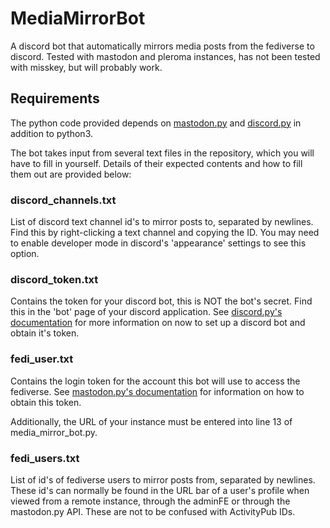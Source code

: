 # MediaMirrorBot

A discord bot that automatically mirrors media posts from the fediverse to discord. Tested with mastodon and pleroma instances, has not been tested with misskey, but will probably work.

## Requirements

The python code provided depends on [mastodon.py](https://github.com/halcy/Mastodon.py) and [discord.py](https://github.com/Rapptz/discord.py) in addition to python3.

The bot takes input from several text files in the repository, which you will have to fill in yourself. Details of their expected contents and how to fill them out are provided below:

### discord\_channels.txt

List of discord text channel id's to mirror posts to, separated by newlines. Find this by right-clicking a text channel and copying the ID. You may need to enable developer mode in discord's 'appearance' settings to see this option.

### discord\_token.txt

Contains the token for your discord bot, this is NOT the bot's secret. Find this in the 'bot' page of your discord application. See [discord.py's documentation](https://discordpy.readthedocs.io/en/latest/discord.html) for more information on now to set up a discord bot and obtain it's token.

### fedi\_user.txt

Contains the login token for the account this bot will use to access the fediverse. See [mastodon.py's documentation](https://mastodonpy.readthedocs.io/en/stable/) for information on how to obtain this token.

Additionally, the URL of your instance must be entered into line 13 of media\_mirror\_bot.py.

### fedi\_users.txt

List of id's of fediverse users to mirror posts from, separated by newlines. These id's can normally be found in the URL bar of a user's profile when viewed from a remote instance, through the adminFE or through the mastodon.py API. These are not to be confused with ActivityPub IDs.
